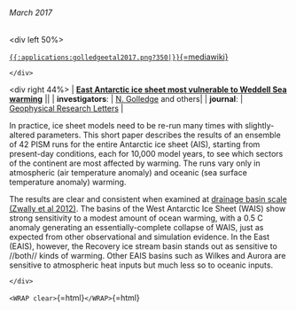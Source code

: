 ###### March 2017

\<div left 50%\>

[`{{:applications:golledgeetal2017.png?350|}}`{=mediawiki}](http://dx.doi.org/10.1002/2016GL072422)

```{=html}
</div>
```
\<div right 44%\> \| **[East Antarctic ice sheet most vulnerable to
Weddell Sea
warming](http://dx.doi.org/10.1002/2016GL072422)** \|\| \|
**investigators**: \| [N.
Golledge](http://www.victoria.ac.nz/antarctic/about/staff/nick-golledge)
and others\| \| **journal**: \| [Geophysical Research
Letters](http://agupubs.onlinelibrary.wiley.com/hub/journal/10.1002/(ISSN)1944-8007)
\|

In practice, ice sheet models need to be re-run many times with
slightly-altered parameters. This short paper describes the results of
an ensemble of 42 PISM runs for the entire Antarctic ice sheet (AIS),
starting from present-day conditions, each for 10,000 model years, to
see which sectors of the continent are most affected by warming. The
runs vary only in atmospheric (air temperature anomaly) and oceanic (sea
surface temperature anomaly) warming.

The results are clear and consistent when examined at [drainage basin
scale (Zwally et al
2012)](http://imbie.org/imbie-2016/drainage-basins/). The
basins of the West Antarctic Ice Sheet (WAIS) show strong sensitivity to
a modest amount of ocean warming, with a 0.5 C anomaly generating an
essentially-complete collapse of WAIS, just as expected from other
observational and simulation evidence. In the East (EAIS), however, the
Recovery ice stream basin stands out as sensitive to //both// kinds of
warming. Other EAIS basins such as Wilkes and Aurora are sensitive to
atmospheric heat inputs but much less so to oceanic inputs.

```{=html}
</div>
```
`<WRAP clear>`{=html}`</WRAP>`{=html}
